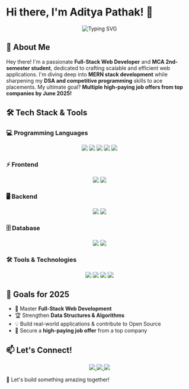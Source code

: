 # Hi there, I'm Aditya Pathak! 👋

<!-- Animated Typing SVG -->
<p align="center">
  <img src="https://github.com/ashutosh00710/github-readme-typing-svg/blob/master/README.gif?raw=true" alt="Typing SVG" />
</p>

## 🚀 About Me
Hey there! I'm a passionate **Full-Stack Web Developer** and **MCA 2nd-semester student**, dedicated to crafting scalable and efficient web applications. I'm diving deep into **MERN stack development** while sharpening my **DSA and competitive programming** skills to ace placements. My ultimate goal? **Multiple high-paying job offers from top companies by June 2025!**

## 🛠 Tech Stack & Tools

### 💻 Programming Languages
<p align="center">
  <img src="https://img.shields.io/badge/-C++-blue?style=flat&logo=c%2B%2B&logoColor=white" />
  <img src="https://img.shields.io/badge/-Java-red?style=flat&logo=java&logoColor=white" />
  <img src="https://img.shields.io/badge/-JavaScript-yellow?style=flat&logo=javascript&logoColor=white" />
  <img src="https://img.shields.io/badge/-HTML5-orange?style=flat&logo=html5&logoColor=white" />
  <img src="https://img.shields.io/badge/-CSS3-blue?style=flat&logo=css3&logoColor=white" />
</p>

### ⚡ Frontend
<p align="center">
  <img src="https://img.shields.io/badge/-React-blue?style=flat&logo=react&logoColor=white" />
  <img src="https://img.shields.io/badge/-TailwindCSS-blue?style=flat&logo=tailwind-css&logoColor=white" />
</p>

### 🖥 Backend
<p align="center">
  <img src="https://img.shields.io/badge/-Node.js-green?style=flat&logo=node.js&logoColor=white" />
  <img src="https://img.shields.io/badge/-Express.js-black?style=flat&logo=express&logoColor=white" />
</p>

### 🗄 Database
<p align="center">
  <img src="https://img.shields.io/badge/-MongoDB-green?style=flat&logo=mongodb&logoColor=white" />
  <img src="https://img.shields.io/badge/-MySQL-blue?style=flat&logo=mysql&logoColor=white" />
</p>

### 🛠 Tools & Technologies
<p align="center">
  <img src="https://img.shields.io/badge/-Git-orange?style=flat&logo=git&logoColor=white" />
  <img src="https://img.shields.io/badge/-GitHub-black?style=flat&logo=github&logoColor=white" />
  <img src="https://img.shields.io/badge/-Postman-orange?style=flat&logo=postman&logoColor=white" />
  <img src="https://img.shields.io/badge/-VSCode-blue?style=flat&logo=visual-studio-code&logoColor=white" />
</p>

## 🎯 Goals for 2025
- 🚀 Master **Full-Stack Web Development**
- 🏆 Strengthen **Data Structures & Algorithms**
- 💡 Build real-world applications & contribute to Open Source
- 🎯 Secure a **high-paying job offer** from a top company



## 📫 Let's Connect!
<p align="center">
  <a href="https://linkedin.com/in/realadityapathak">
    <img src="https://img.shields.io/badge/-LinkedIn-blue?style=flat&logo=linkedin&logoColor=white" />
  </a>
  <a href="https://github.com/Realadityapathak">
    <img src="https://img.shields.io/badge/-GitHub-black?style=flat&logo=github&logoColor=white" />
  </a>
  <a href="https://adityapathak.dev">
    <img src="https://img.shields.io/badge/-Portfolio-green?style=flat&logo=firefox&logoColor=white" />
  </a>
</p>

🚀 Let's build something amazing together!
